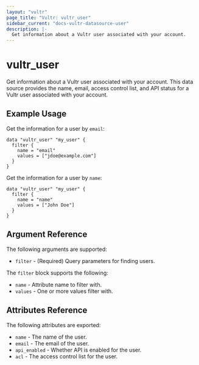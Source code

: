 ```yaml
---
layout: "vultr"
page_title: "Vultr: vultr_user"
sidebar_current: "docs-vultr-datasource-user"
description: |-
  Get information about a Vultr user associated with your account.
---
```


# vultr_user

Get information about a Vultr user associated with your account. This data source provides the name, email, access control list, and API status for a Vultr user associated with your account.

## Example Usage

Get the information for a user by `email`:

```hcl
data "vultr_user" "my_user" {
  filter {
    name = "email"
    values = ["jdoe@example.com"]
  }
}
```

Get the information for a user by `name`:

```hcl
data "vultr_user" "my_user" {
  filter {
    name = "name"
    values = ["John Doe"]
  }
}
```

## Argument Reference

The following arguments are supported:

* `filter` - (Required) Query parameters for finding users.

The `filter` block supports the following:

* `name` - Attribute name to filter with.
* `values` - One or more values filter with.

## Attributes Reference

The following attributes are exported:

* `name` - The name of the user.
* `email` - The email of the user.
* `api_enabled` - Whether API is enabled for the user.
* `acl` - The access control list for the user.